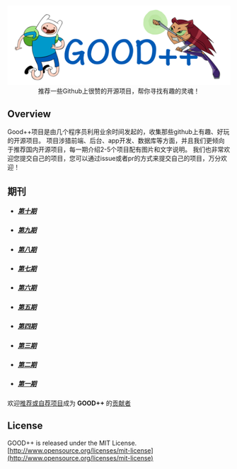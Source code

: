 <p align="center">
  <img src="./images/logo.png" width="660"/>
  <br>推荐一些Github上很赞的开源项目，帮你寻找有趣的灵魂！
</p>

## Overview

Good++项目是由几个程序员利用业余时间发起的，收集那些github上有趣、好玩的开源项目。
项目涉猎前端、后台、app开发、数据库等方面，并且我们更倾向于推荐国内开源项目，每一期介绍2-5个项目配有图片和文字说明。
我们也非常欢迎您提交自己的项目，您可以通过issue或者pr的方式来提交自己的项目，万分欢迎！

## 期刊

* ##### [第十期](./content/10.md)
* ##### [第九期](./content/09.md)
* ##### [第八期](./content/08.md)
* ##### [第七期](./content/07.md)
* ##### [第六期](./content/06.md)
* ##### [第五期](./content/05.md)
* ##### [第四期](./content/04.md)
* ##### [第三期](./content/03.md)
* ##### [第二期](./content/02.md)
* ##### [第一期](./content/01.md)

欢迎[推荐或自荐项目](https://github.com/DeformedSteel/good/issues/new)成为 **GOOD++** 的[贡献者](https://github.com/DeformedSteel/good/blob/master/contributors.md)


## License
GOOD++ is released under the MIT License. [http://www.opensource.org/licenses/mit-license](http://www.opensource.org/licenses/mit-license)
